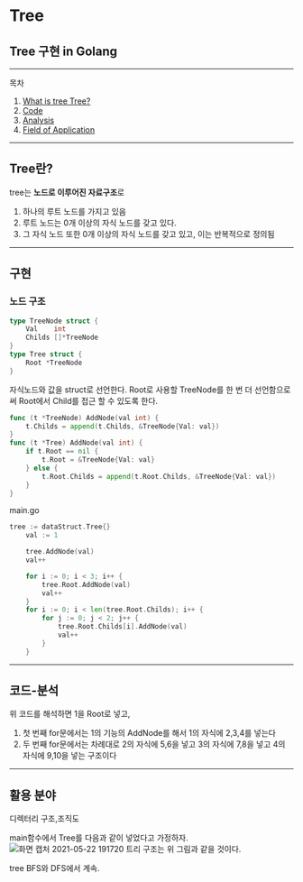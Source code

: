 # Tree
## Tree 구현 in Golang
---
목차
1. [What is tree Tree?](#Tree란?)
2. [Code](#구현)
3. [Analysis](#코드-분석)
4. [Field of Application](#활용-분야) 
_____
## Tree란?
tree는 **노드로 이루어진 자료구조**로 
1. 하나의 루트 노드를 가지고 있음
2. 루트 노드는 0개 이상의 자식 노드를 갖고 있다.
3. 그 자식 노드 또한 0개 이상의 자식 노드를 갖고 있고, 이는 반복적으로 정의됨
___
## 구현
### 노드 구조

```go
type TreeNode struct {
	Val    int
	Childs []*TreeNode
}
type Tree struct {
	Root *TreeNode
}
```
자식노드와 값을 struct로 선언한다.
Root로 사용할 TreeNode를 한 번 더 선언함으로써 Root에서 Child를 접근 할 수 있도록 한다.

```go
func (t *TreeNode) AddNode(val int) {
	t.Childs = append(t.Childs, &TreeNode{Val: val})
}
func (t *Tree) AddNode(val int) {
	if t.Root == nil {
		t.Root = &TreeNode{Val: val}
	} else {
		t.Root.Childs = append(t.Root.Childs, &TreeNode{Val: val})
	}
}
```

main.go
```go
tree := dataStruct.Tree{}
	val := 1

	tree.AddNode(val)
	val++

	for i := 0; i < 3; i++ {
		tree.Root.AddNode(val)
		val++
	}
	for i := 0; i < len(tree.Root.Childs); i++ {
		for j := 0; j < 2; j++ {
			tree.Root.Childs[i].AddNode(val)
			val++
		}
	}
```
____
## 코드-분석
위 코드를 해석하면 
1을 Root로 넣고,
1. 첫 번째 for문에서는 1의 기능의 AddNode를 해서 1의 자식에 2,3,4를 넣는다
2. 두 번째 for문에서는 차례대로 2의 자식에 5,6을 넣고
3의 자식에 7,8을 넣고
4의 자식에 9,10을 넣는 구조이다


___
## 활용 분야
디렉터리 구조,조직도

main함수에서 Tree를 다음과 같이 넣었다고 가정하자.
![화면 캡처 2021-05-22 191720](https://user-images.githubusercontent.com/51067720/119223087-67d98680-bb32-11eb-8c56-0ce5c6fd3a21.png)
트리 구조는 위 그림과 같을 것이다.

tree BFS와 DFS에서 계속.